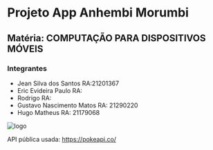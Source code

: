 # Projeto App Anhembi Morumbi
## Matéria: COMPUTAÇÃO PARA DISPOSITIVOS MÓVEIS
### Integrantes
* Jean Silva dos Santos RA:21201367
* Eric Evideira Paulo RA:
* Rodrigo RA: 
* Gustavo Nascimento Matos RA: 21290220
* Hugo Matheus RA: 21179068

![logo](https://fontmeme.com/temporary/bbe08d8e2f188ae9b0702d96e5f4065d.png)

API pública usada: https://pokeapi.co/

